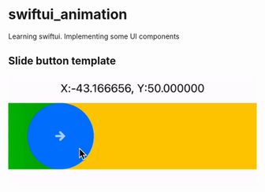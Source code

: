 # swiftui_animation
Learning swiftui. Implementing some UI components

## Slide button template
<img src='./template_slide_button.gif'>
